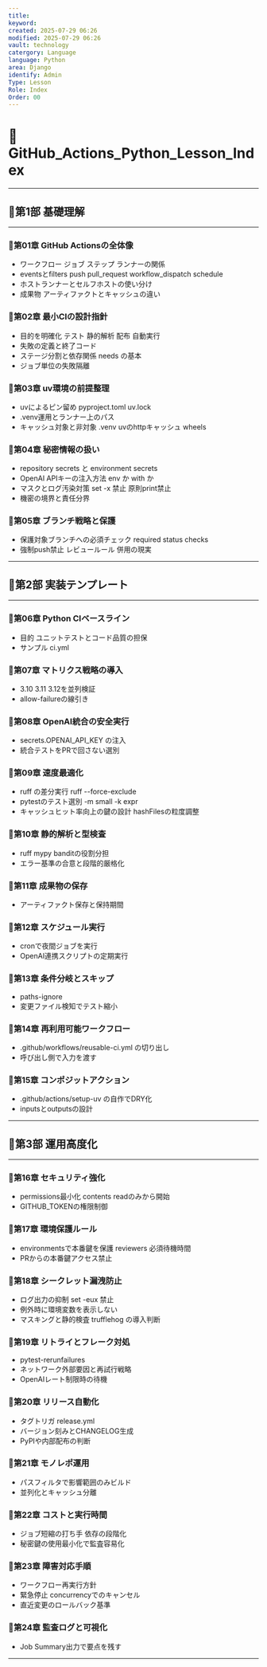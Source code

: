 ```yaml
---
title: 
keyword:
created: 2025-07-29 06:26
modified: 2025-07-29 06:26
vault: technology
catergory: Language
language: Python
area: Django
identify: Admin
Type: Lesson
Role: Index
Order: 00
---
```



# 📢GitHub\_Actions\_Python\_Lesson\_Index

<hr>

## 📍第1部 基礎理解

<hr>

### 📝第01章 GitHub Actionsの全体像

* ワークフロー ジョブ ステップ ランナーの関係
* eventsとfilters push pull\_request workflow\_dispatch schedule
* ホストランナーとセルフホストの使い分け
* 成果物 アーティファクトとキャッシュの違い

### 📝第02章 最小CIの設計指針

* 目的を明確化 テスト 静的解析 配布 自動実行
* 失敗の定義と終了コード
* ステージ分割と依存関係 needs の基本
* ジョブ単位の失敗隔離

### 📝第03章 uv環境の前提整理

* uvによるピン留め pyproject.toml uv.lock
* .venv運用とランナー上のパス
* キャッシュ対象と非対象 .venv uvのhttpキャッシュ wheels

### 📝第04章 秘密情報の扱い

* repository secrets と environment secrets
* OpenAI APIキーの注入方法 env か with か
* マスクとログ汚染対策 set -x 禁止 原則print禁止
* 機密の境界と責任分界

### 📝第05章 ブランチ戦略と保護

* 保護対象ブランチへの必須チェック required status checks
* 強制push禁止 レビュールール 併用の現実

<hr>

## 📍第2部 実装テンプレート

<hr>

### 📝第06章 Python CIベースライン

* 目的 ユニットテストとコード品質の担保
* サンプル ci.yml



### 📝第07章 マトリクス戦略の導入

* 3.10 3.11 3.12を並列検証
* allow-failureの線引き



### 📝第08章 OpenAI統合の安全実行

* secrets.OPENAI\_API\_KEY の注入
* 統合テストをPRで回さない選別



### 📝第09章 速度最適化

* ruff の差分実行 ruff --force-exclude
* pytestのテスト選別 -m small -k expr
* キャッシュヒット率向上の鍵の設計 hashFilesの粒度調整

### 📝第10章 静的解析と型検査

* ruff mypy banditの役割分担
* エラー基準の合意と段階的厳格化



### 📝第11章 成果物の保存

* アーティファクト保存と保持期間



### 📝第12章 スケジュール実行

* cronで夜間ジョブを実行
* OpenAI連携スクリプトの定期実行



### 📝第13章 条件分岐とスキップ

* paths-ignore
* 変更ファイル検知でテスト縮小



### 📝第14章 再利用可能ワークフロー

* .github/workflows/reusable-ci.yml の切り出し
* 呼び出し側で入力を渡す



### 📝第15章 コンポジットアクション

* .github/actions/setup-uv の自作でDRY化
* inputsとoutputsの設計

<hr>

## 📍第3部 運用高度化

<hr>

### 📝第16章 セキュリティ強化

* permissions最小化 contents readのみから開始
* GITHUB\_TOKENの権限制御



### 📝第17章 環境保護ルール

* environmentsで本番鍵を保護 reviewers 必須待機時間
* PRからの本番鍵アクセス禁止

### 📝第18章 シークレット漏洩防止

* ログ出力の抑制 set -eux 禁止
* 例外時に環境変数を表示しない
* マスキングと静的検査 trufflehog の導入判断

### 📝第19章 リトライとフレーク対処

* pytest-rerunfailures
* ネットワーク外部要因と再試行戦略
* OpenAIレート制限時の待機

### 📝第20章 リリース自動化

* タグトリガ release.yml
* バージョン刻みとCHANGELOG生成
* PyPIや内部配布の判断

### 📝第21章 モノレポ運用

* パスフィルタで影響範囲のみビルド
* 並列化とキャッシュ分離

### 📝第22章 コストと実行時間

* ジョブ短縮の打ち手 依存の段階化
* 秘密鍵の使用最小化で監査容易化

### 📝第23章 障害対応手順

* ワークフロー再実行方針
* 緊急停止 concurrencyでのキャンセル
* 直近変更のロールバック基準

### 📝第24章 監査ログと可視化

* Job Summary出力で要点を残す



<hr>

